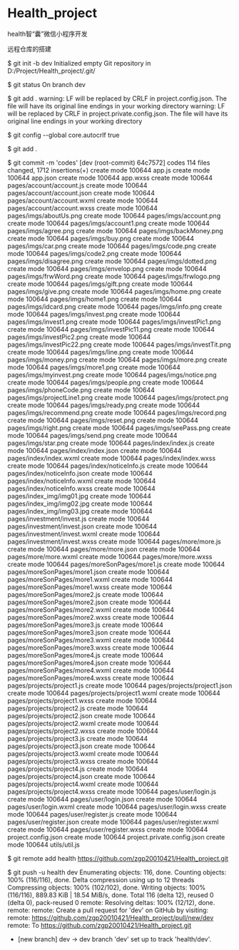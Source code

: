 # Health_project
health智“囊”微信小程序开发

远程仓库的搭建

$ git init -b dev
Initialized empty Git repository in D:/Project/Health_project/.git/

$ git status
On branch dev

$ git add .
warning: LF will be replaced by CRLF in project.config.json.
The file will have its original line endings in your working directory
warning: LF will be replaced by CRLF in project.private.config.json.
The file will have its original line endings in your working directory

$ git config --global core.autocrlf true

$ git add .

$ git commit -m 'codes'
[dev (root-commit) 64c7572] codes
 114 files changed, 1712 insertions(+)
 create mode 100644 app.js
 create mode 100644 app.json
 create mode 100644 app.wxss
 create mode 100644 pages/account/account.js
 create mode 100644 pages/account/account.json
 create mode 100644 pages/account/account.wxml
 create mode 100644 pages/account/account.wxss
 create mode 100644 pages/imgs/aboutUs.png
 create mode 100644 pages/imgs/account.png
 create mode 100644 pages/imgs/account1.png
 create mode 100644 pages/imgs/agree.png
 create mode 100644 pages/imgs/backMoney.png
 create mode 100644 pages/imgs/buy.png
 create mode 100644 pages/imgs/car.png
 create mode 100644 pages/imgs/code.png
 create mode 100644 pages/imgs/code2.png
 create mode 100644 pages/imgs/disagree.png
 create mode 100644 pages/imgs/dotted.png
 create mode 100644 pages/imgs/envelop.png
 create mode 100644 pages/imgs/frwWord.png
 create mode 100644 pages/imgs/frwlogo.png
 create mode 100644 pages/imgs/gift.png
 create mode 100644 pages/imgs/give.png
 create mode 100644 pages/imgs/home.png
 create mode 100644 pages/imgs/home1.png
 create mode 100644 pages/imgs/idcard.png
 create mode 100644 pages/imgs/info.png
 create mode 100644 pages/imgs/invest.png
 create mode 100644 pages/imgs/invest1.png
 create mode 100644 pages/imgs/investPic1.png
 create mode 100644 pages/imgs/investPic11.png
 create mode 100644 pages/imgs/investPic2.png
 create mode 100644 pages/imgs/investPic22.png
 create mode 100644 pages/imgs/investTit.png
 create mode 100644 pages/imgs/line.png
 create mode 100644 pages/imgs/money.png
 create mode 100644 pages/imgs/more.png
 create mode 100644 pages/imgs/more1.png
 create mode 100644 pages/imgs/myinvest.png
 create mode 100644 pages/imgs/notice.png
 create mode 100644 pages/imgs/people.png
 create mode 100644 pages/imgs/phoneCode.png
 create mode 100644 pages/imgs/projectLine1.png
 create mode 100644 pages/imgs/protect.png
 create mode 100644 pages/imgs/ready.png
 create mode 100644 pages/imgs/recommend.png
 create mode 100644 pages/imgs/record.png
 create mode 100644 pages/imgs/reset.png
 create mode 100644 pages/imgs/right.png
 create mode 100644 pages/imgs/seePass.png
 create mode 100644 pages/imgs/send.png
 create mode 100644 pages/imgs/star.png
 create mode 100644 pages/index/index.js
 create mode 100644 pages/index/index.json
 create mode 100644 pages/index/index.wxml
 create mode 100644 pages/index/index.wxss
 create mode 100644 pages/index/noticeInfo.js
 create mode 100644 pages/index/noticeInfo.json
 create mode 100644 pages/index/noticeInfo.wxml
 create mode 100644 pages/index/noticeInfo.wxss
 create mode 100644 pages/index_img/img01.jpg
 create mode 100644 pages/index_img/img02.jpg
 create mode 100644 pages/index_img/img03.jpg
 create mode 100644 pages/investment/invest.js
 create mode 100644 pages/investment/invest.json
 create mode 100644 pages/investment/invest.wxml
 create mode 100644 pages/investment/invest.wxss
 create mode 100644 pages/more/more.js
 create mode 100644 pages/more/more.json
 create mode 100644 pages/more/more.wxml
 create mode 100644 pages/more/more.wxss
 create mode 100644 pages/moreSonPages/more1.js
 create mode 100644 pages/moreSonPages/more1.json
 create mode 100644 pages/moreSonPages/more1.wxml
 create mode 100644 pages/moreSonPages/more1.wxss
 create mode 100644 pages/moreSonPages/more2.js
 create mode 100644 pages/moreSonPages/more2.json
 create mode 100644 pages/moreSonPages/more2.wxml
 create mode 100644 pages/moreSonPages/more2.wxss
 create mode 100644 pages/moreSonPages/more3.js
 create mode 100644 pages/moreSonPages/more3.json
 create mode 100644 pages/moreSonPages/more3.wxml
 create mode 100644 pages/moreSonPages/more3.wxss
 create mode 100644 pages/moreSonPages/more4.js
 create mode 100644 pages/moreSonPages/more4.json
 create mode 100644 pages/moreSonPages/more4.wxml
 create mode 100644 pages/moreSonPages/more4.wxss
 create mode 100644 pages/projects/project1.js
 create mode 100644 pages/projects/project1.json
 create mode 100644 pages/projects/project1.wxml
 create mode 100644 pages/projects/project1.wxss
 create mode 100644 pages/projects/project2.js
 create mode 100644 pages/projects/project2.json
 create mode 100644 pages/projects/project2.wxml
 create mode 100644 pages/projects/project2.wxss
 create mode 100644 pages/projects/project3.js
 create mode 100644 pages/projects/project3.json
 create mode 100644 pages/projects/project3.wxml
 create mode 100644 pages/projects/project3.wxss
 create mode 100644 pages/projects/project4.js
 create mode 100644 pages/projects/project4.json
 create mode 100644 pages/projects/project4.wxml
 create mode 100644 pages/projects/project4.wxss
 create mode 100644 pages/user/login.js
 create mode 100644 pages/user/login.json
 create mode 100644 pages/user/login.wxml
 create mode 100644 pages/user/login.wxss
 create mode 100644 pages/user/register.js
 create mode 100644 pages/user/register.json
 create mode 100644 pages/user/register.wxml
 create mode 100644 pages/user/register.wxss
 create mode 100644 project.config.json
 create mode 100644 project.private.config.json
 create mode 100644 utils/util.js

$ git remote add health https://github.com/zgp20010421/Health_project.git

$ git push -u health dev
Enumerating objects: 116, done.
Counting objects: 100% (116/116), done.
Delta compression using up to 12 threads
Compressing objects: 100% (102/102), done.
Writing objects: 100% (116/116), 889.83 KiB | 18.54 MiB/s, done.
Total 116 (delta 12), reused 0 (delta 0), pack-reused 0
remote: Resolving deltas: 100% (12/12), done.
remote:
remote: Create a pull request for 'dev' on GitHub by visiting:
remote:      https://github.com/zgp20010421/Health_project/pull/new/dev
remote:
To https://github.com/zgp20010421/Health_project.git
 * [new branch]      dev -> dev
branch 'dev' set up to track 'health/dev'.


